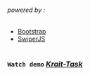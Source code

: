 ###### _powered by :_

- [Bootstrap](https://getbootstrap.com/)
- [SwiperJS](https://swiperjs.com/)

#

### `Watch demo` _[Krait-Task](https://fpsska.github.io/Krait-Task/)_
